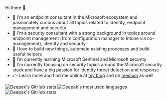 Hi there 👋

- 🥷 I'm an endpoint consultant in the Microsoft ecosystem and passionately curious about all topics related to identity, endpoint management and security
- 🥷 I'm a security consultant with a strong background in topics around endpoint management (from configuration manager to Intune via co-management), identity and security
- 🔭 I love to build new things, automate existing processes and build useful helpers
- 🌱 I’m currently learning Microsoft Sentinel and Microsoft security
- 🌱 I'm currently focusing on security topics around the Microsoft security stack and have a big passion for identity threat detection and response
- 👉‍ Learn more and find me online at [my blog](https://abc.ch) and on [medium](https://abc.medium.com/) as well

![Deepak's GitHub stats](https://github-readme-stats.vercel.app/api?username=deepakray184&count_private=true&show_icons=true)
![Deepak's most used languages](https://github-readme-stats.vercel.app/api/top-langs/?username=deepakray184&hide=javascript,html,CSS,Kql&layout=compact&langs_count=8)
![Deepak's GitHub stats](https://github-readme-stats.vercel.app/api?username=deepakray184&show=reviews,discussions_started,discussions_answered,prs_merged,prs_merged_percentage)


